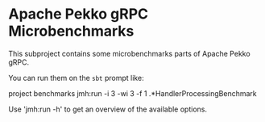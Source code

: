 # Apache Pekko gRPC Microbenchmarks

This subproject contains some microbenchmarks parts of Apache Pekko gRPC.

You can run them on the `sbt` prompt like:

   project benchmarks
   jmh:run -i 3 -wi 3 -f 1 .*HandlerProcessingBenchmark

Use 'jmh:run -h' to get an overview of the available options.